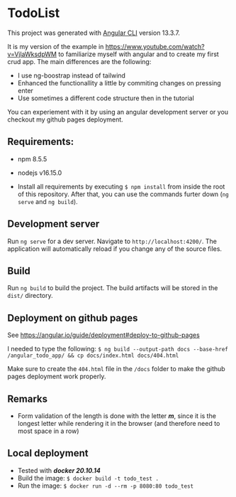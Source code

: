 # TodoList

This project was generated with [Angular CLI](https://github.com/angular/angular-cli) version 13.3.7.

It is my version of the example in https://www.youtube.com/watch?v=VjlaWksdpWM to familiarize myself with angular and to create my first crud app. The main differences are the following:

- I use ng-boostrap instead of tailwind
- Enhanced the functionallity a little by commiting changes on pressing enter
- Use sometimes a different code structure then in the tutorial

You can experiement with it by using an angular development server or you checkout my github pages deployment.

## Requirements:

- npm 8.5.5
- nodejs v16.15.0

- Install all requirements by executing `$ npm install` from inside the root of this repository. After that, you can use the commands furter down (`ng serve` and `ng build`).

## Development server

Run `ng serve` for a dev server. Navigate to `http://localhost:4200/`. The application will automatically reload if you change any of the source files.

## Build

Run `ng build` to build the project. The build artifacts will be stored in the `dist/` directory.

## Deployment on github pages

See https://angular.io/guide/deployment#deploy-to-github-pages

I needed to type the following:
`$ ng build --output-path docs --base-href /angular_todo_app/ && cp docs/index.html docs/404.html`

Make sure to create the `404.html` file in the `/docs` folder to make the github pages deployment work properly.

## Remarks

- Form validation of the length is done with the letter **_m_**, since it is the longest letter while rendering it in the browser (and therefore need to most space in a row)

## Local deployment
+ Tested with ***docker 20.10.14***
+ Build the image: `$ docker build -t todo_test .`
+ Run the image: `$ docker run -d --rm -p 8080:80 todo_test`
